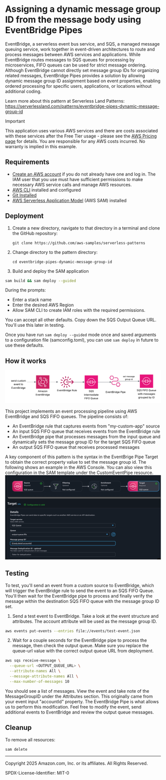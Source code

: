 # Assigning a dynamic message group ID from the message body using EventBridge Pipes

EventBridge, a serverless event bus service, and SQS, a managed message queuing service, work together in event-driven architectures to route and process messages between AWS services and applications. While EventBridge routes messages to SQS queues for processing by microservices, FIFO queues can be used for strict message ordering. Although EventBridge cannot directly set message group IDs for organizing related messages, EventBridge Pipes provides a solution by allowing dynamic message group ID assignment based on event properties, enabling ordered processing for specific users, applications, or locations without additional coding.

Learn more about this pattern at Serverless Land Patterns: https://serverlessland.com/patterns/eventbridge-pipes-dynamic-message-group-id

> [!Important]
> This application uses various AWS services and there are costs associated with these services after the Free Tier usage - please see the [AWS Pricing page](https://aws.amazon.com/pricing/) for details. You are responsible for any AWS costs incurred. No warranty is implied in this example.

## Requirements
* [Create an AWS account](https://portal.aws.amazon.com/gp/aws/developer/registration/index.html) if you do not already have one and log in. The IAM user that you use must have sufficient permissions to make necessary AWS service calls and manage AWS resources.
* [AWS CLI](https://docs.aws.amazon.com/cli/latest/userguide/install-cliv2.html) installed and configured
* [Git Installed](https://git-scm.com/book/en/v2/Getting-Started-Installing-Git)
* [AWS Serverless Application Model](https://docs.aws.amazon.com/serverless-application-model/latest/developerguide/serverless-sam-cli-install.html) (AWS SAM) installed


## Deployment

1. Create a new directory, navigate to that directory in a terminal and clone the GitHub repository:
    ``` 
    git clone https://github.com/aws-samples/serverless-patterns
    ```
2. Change directory to the pattern directory:
    ```
    cd eventbridge-pipes-dynamic-message-group-id
    ```

3. Build and deploy the SAM application
```bash
sam build && sam deploy --guided
```

During the prompts:
* Enter a stack name
* Enter the desired AWS Region
* Allow SAM CLI to create IAM roles with the required permissions.

You can accept all other defaults.  Copy down the SQS Output Queue URL.  You'll use this later in testing.  

Once you have run `sam deploy --guided` mode once and saved arguments to a configuration file (samconfig.toml), you can use `sam deploy` in future to use these defaults.

## How it works
![AWS Architecture EventBridge rule to SQS FIFO Queue to EventBridge Pipe to SQS FIFO Queue with message group ID set](assets/architecture.png)

This project implements an event processing pipeline using AWS EventBridge and SQS FIFO queues. The pipeline consists of:

- An EventBridge rule that captures events from "my-custom-app" source
- An input SQS FIFO queue that receives events from the EventBridge rule
- An EventBridge pipe that processes messages from the input queue and dynamically sets the message group ID for the target SQS FIFO queue
- An output SQS FIFO queue that receives processed messages

A key component of this pattern is the syntax in the EventBrige Pipe Target to obtain the correct property value to set the message group id.  The following shows an example in the AWS Console.  You can also view this configuration in the SAM template under the CustomEventPipe resource.
![EventBridge Pipe Target Configuration](assets/pipeTargetConfiguration.png)

## Testing

To test, you'll send an event from a custom source to EventBridge, which will trigger the EventBridge rule to send the event to an SQS FIFO Queue.  You'll then wait for the EventBridge pipe to process and finally verify the message within the destination SQS FIFO queue with the message group ID set.  

1. Send a test event to EventBridge.  Take a look at the event structure and attributes.  The account attribute will be used as the message group ID.  
```bash
aws events put-events --entries file://events/test-event.json
```

2. Wait for a couple seconds for the EventBridge pipe to process the message, then check the output queue.  Make sure you replace the queue-url value with the correct output queue URL from deployment. 
```bash
aws sqs receive-message \
  --queue-url <OUTPUT_QUEUE_URL> \
  --attribute-names All \
  --message-attribute-names All \
  --max-number-of-messages 10
```

You should see a list of messages.  View the event and take note of the MessageGroupID under the Attributes section.  This originally came from your event input "accountId" property.  The EventBridge Pipe is what allows us to perform this modification.  Feel free to modify the event, send additional events to EventBridge and review the output queue messages.    

## Cleanup

To remove all resources:

```bash
sam delete
```

----
Copyright 2025 Amazon.com, Inc. or its affiliates. All Rights Reserved.

SPDX-License-Identifier: MIT-0